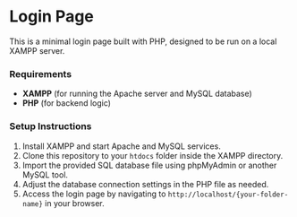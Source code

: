 # Login Page

This is a minimal login page built with PHP, designed to be run on a local XAMPP server. 

### Requirements
- **XAMPP** (for running the Apache server and MySQL database)
- **PHP** (for backend logic)



### Setup Instructions
1. Install XAMPP and start Apache and MySQL services.
2. Clone this repository to your `htdocs` folder inside the XAMPP directory.
3. Import the provided SQL database file using phpMyAdmin or another MySQL tool.
4. Adjust the database connection settings in the PHP file as needed.
5. Access the login page by navigating to `http://localhost/{your-folder-name}` in your browser.
